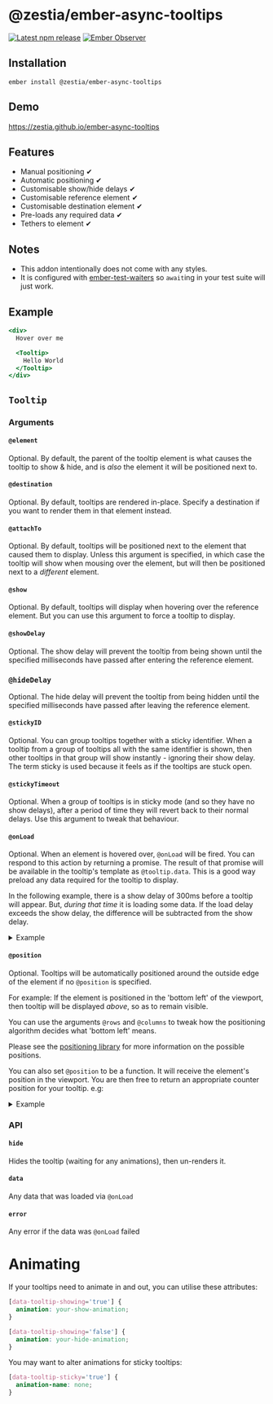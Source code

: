 # @zestia/ember-async-tooltips

[![Latest npm release][npm-badge]][npm-badge-url]
[![Ember Observer][ember-observer-badge]][ember-observer-url]

<!-- [![GitHub Actions][github-actions-badge]][github-actions-url] -->

[npm-badge]: https://img.shields.io/npm/v/@zestia/ember-async-tooltips.svg
[npm-badge-url]: https://www.npmjs.com/package/@zestia/ember-async-tooltips
[github-actions-badge]: https://github.com/zestia/ember-async-tooltips/workflows/CI/badge.svg
[github-actions-url]: https://github.com/zestia/ember-async-tooltips/actions
[ember-observer-badge]: https://emberobserver.com/badges/-zestia-ember-async-tooltips.svg
[ember-observer-url]: https://emberobserver.com/addons/@zestia/ember-async-tooltips

## Installation

```
ember install @zestia/ember-async-tooltips
```

## Demo

https://zestia.github.io/ember-async-tooltips

## Features

- Manual positioning ✔︎
- Automatic positioning ✔︎
- Customisable show/hide delays ✔︎
- Customisable reference element ✔︎
- Customisable destination element ✔︎
- Pre-loads any required data ✔︎
- Tethers to element ✔︎

## Notes

- This addon intentionally does not come with any styles.
- It is configured with [ember-test-waiters](https://github.com/emberjs/ember-test-waiters) so `await`ing in your test suite will just work.

## Example

```handlebars
<div>
  Hover over me

  <Tooltip>
    Hello World
  </Tooltip>
</div>
```

## `Tooltip`

### Arguments

#### `@element`

Optional. By default, the parent of the tooltip element is what causes the tooltip to show & hide, and is _also_ the element it will be positioned next to.

#### `@destination`

Optional. By default, tooltips are rendered in-place. Specify a destination if you want to render them in that element instead.

#### `@attachTo`

Optional. By default, tooltips will be positioned next to the element that caused them to display. Unless this argument is specified, in which case the tooltip will show when mousing over the element, but will then be positioned next to a _different_ element.

#### `@show`

Optional. By default, tooltips will display when hovering over the reference element. But you can use this argument to force a tooltip to display.

#### `@showDelay`

Optional. The show delay will prevent the tooltip from being shown until the specified milliseconds have passed after entering the reference element.

### `@hideDelay`

Optional. The hide delay will prevent the tooltip from being hidden until the specified milliseconds have passed after leaving the reference element.

#### `@stickyID`

Optional. You can group tooltips together with a sticky identifier. When a tooltip from a group of tooltips all with the same identifier is shown, then other tooltips in that group will show instantly - ignoring their show delay. The term sticky is used because it feels as if the tooltips are stuck open.

#### `@stickyTimeout`

Optional. When a group of tooltips is in sticky mode (and so they have no show delays), after a period of time they will revert back to their normal delays. Use this argument to tweak that behaviour.

#### `@onLoad`

Optional. When an element is hovered over, `@onLoad` will be fired. You can respond to this action by returning a promise. The result of that promise will be available in the tooltip's template as `@tooltip.data`. This is a good way preload any data required for the tooltip to display.

In the following example, there is a show delay of 300ms before a tooltip will appear. But, _during that time_ it is loading some data. If the load delay exceeds the show delay, the difference will be subtracted from the show delay.

<details>
  <summary>Example</summary>
  
```handlebars
{{! application.hbs }}
<LinkTo @route='user' @model={{123}}>
  Preview user

<UserTooltip @id={{123}} />
</LinkTo>

````

```handlebars
{{! user-tooltip.hbs }}
<Tooltip @showDelay={{300}} @onLoad={{fn this.loadUser @id}} as |tooltip|>
  {{tooltip.data.user.name}}
</Tooltip>
````

</details>

#### `@position`

Optional. Tooltips will be automatically positioned around the outside edge of the element if no `@position` is specified.

For example: If the element is positioned in the 'bottom left' of the viewport, then tooltip will be displayed _above_, so as to remain visible.

You can use the arguments `@rows` and `@columns` to tweak how the positioning algorithm decides what 'bottom left' means.

Please see the [positioning library](https://github.com/zestia/position-utils#zestiaposition-utils) for more information on the possible positions.

You can also set `@position` to be a function. It will receive the element's position in the viewport. You are then free to return an appropriate counter position for your tooltip. e.g:

<details>
  <summary>Example</summary>

```javascript
position() {
  switch(referencePosition) {
    case 'top right':
      return 'left top';
    // ...
  }
}
```

</details>

### API

#### `hide`

Hides the tooltip (waiting for any animations), then un-renders it.

#### `data`

Any data that was loaded via `@onLoad`

#### `error`

Any error if the data was `@onLoad` failed

# Animating

If your tooltips need to animate in and out, you can utilise these attributes:

```css
[data-tooltip-showing='true'] {
  animation: your-show-animation;
}

[data-tooltip-showing='false'] {
  animation: your-hide-animation;
}
```

You may want to alter animations for sticky tooltips:

```css
[data-tooltip-sticky='true'] {
  animation-name: none;
}
```
